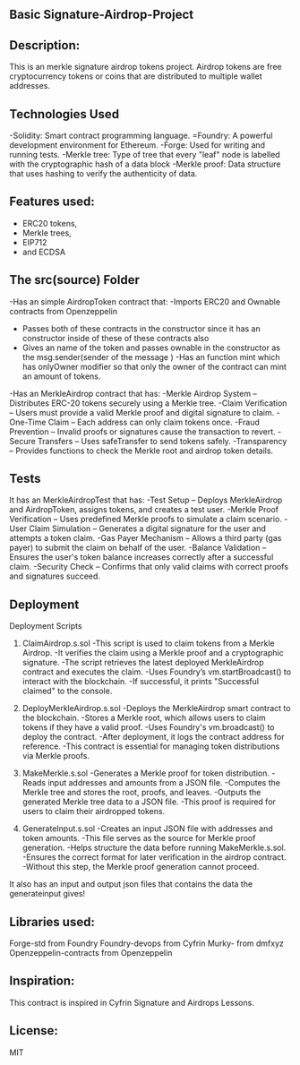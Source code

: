 ## Basic Signature-Airdrop-Project

## Description:
This is an merkle signature airdrop tokens project. 
Airdrop tokens are free cryptocurrency tokens or coins that are distributed to multiple wallet addresses.

## Technologies Used
-Solidity: Smart contract programming language.
=Foundry: A powerful development environment for Ethereum.
-Forge: Used for writing and running tests.
-Merkle tree: Type of tree that every "leaf" node is labelled with the cryptographic hash of a data block
-Merkle proof: Data structure that uses hashing to verify the authenticity of data.

## Features used:
- ERC20 tokens,
- Merkle trees,
-  EIP712
-   and ECDSA

## The src(source) Folder
-Has an simple AirdropToken contract that:
-Imports ERC20 and Ownable contracts from Openzeppelin
- Passes both of these contracts in the constructor since it has an constructor inside of these of these contracts also
- Gives an name of the token and passes ownable in the constructor as the msg.sender(sender of the message )
-Has an function mint which has onlyOwner modifier so that only the owner of the contract can mint an amount of tokens.

-Has an MerkleAirdrop contract that has:
-Merkle Airdrop System – Distributes ERC-20 tokens securely using a Merkle tree.
-Claim Verification – Users must provide a valid Merkle proof and digital signature to claim.
-One-Time Claim – Each address can only claim tokens once.
-Fraud Prevention – Invalid proofs or signatures cause the transaction to revert.
-Secure Transfers – Uses safeTransfer to send tokens safely.
-Transparency – Provides functions to check the Merkle root and airdrop token details.

## Tests
It has an MerkleAirdropTest that has:
-Test Setup – Deploys MerkleAirdrop and AirdropToken, assigns tokens, and creates a test user.
-Merkle Proof Verification – Uses predefined Merkle proofs to simulate a claim scenario.
-User Claim Simulation – Generates a digital signature for the user and attempts a token claim.
-Gas Payer Mechanism – Allows a third party (gas payer) to submit the claim on behalf of the user.
-Balance Validation – Ensures the user's token balance increases correctly after a successful claim.
-Security Check – Confirms that only valid claims with correct proofs and signatures succeed.

## Deployment 
Deployment Scripts

1. ClaimAirdrop.s.sol
-This script is used to claim tokens from a Merkle Airdrop.
-It verifies the claim using a Merkle proof and a cryptographic signature.
-The script retrieves the latest deployed MerkleAirdrop contract and executes the claim.
-Uses Foundry’s vm.startBroadcast() to interact with the blockchain.
-If successful, it prints "Successful claimed" to the console.

2. DeployMerkleAirdrop.s.sol
-Deploys the MerkleAirdrop smart contract to the blockchain.
-Stores a Merkle root, which allows users to claim tokens if they have a valid proof.
-Uses Foundry's vm.broadcast() to deploy the contract.
-After deployment, it logs the contract address for reference.
-This contract is essential for managing token distributions via Merkle proofs.

4. MakeMerkle.s.sol
-Generates a Merkle proof for token distribution.
-Reads input addresses and amounts from a JSON file.
-Computes the Merkle tree and stores the root, proofs, and leaves.
-Outputs the generated Merkle tree data to a JSON file.
-This proof is required for users to claim their airdropped tokens.

5. GenerateInput.s.sol
-Creates an input JSON file with addresses and token amounts.
-This file serves as the source for Merkle proof generation.
-Helps structure the data before running MakeMerkle.s.sol.
-Ensures the correct format for later verification in the airdrop contract.
-Without this step, the Merkle proof generation cannot proceed.

It also has an input and output json files that contains the data the generateinput gives!


## Libraries used:
Forge-std from Foundry
Foundry-devops from Cyfrin
Murky- from dmfxyz
Openzeppelin-contracts from Openzeppelin

## Inspiration:
This contract is inspired in Cyfrin Signature and Airdrops Lessons.

## License:
MIT



